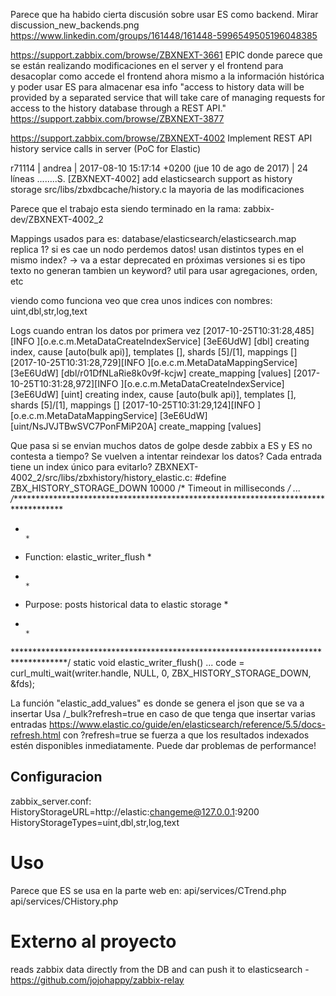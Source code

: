 Parece que ha habido cierta discusión sobre usar ES como backend.
Mirar discussion_new_backends.png
https://www.linkedin.com/groups/161448/161448-5996549505196048385

https://support.zabbix.com/browse/ZBXNEXT-3661
EPIC donde parece que se están realizando modificaciones en el server y el frontend para desacoplar como accede el frontend ahora mismo a la información histórica y poder usar ES para almacenar esa info
"access to history data will be provided by a separated service that will take care of managing requests for access to the history database through a REST API." https://support.zabbix.com/browse/ZBXNEXT-3877

https://support.zabbix.com/browse/ZBXNEXT-4002
Implement REST API history service calls in server (PoC for Elastic)

r71114 | andrea | 2017-08-10 15:17:14 +0200 (jue 10 de ago de 2017) | 24 líneas
........S. [ZBXNEXT-4002] add elasticsearch support as history storage
src/libs/zbxdbcache/history.c la mayoria de las modificaciones

Parece que el trabajo esta siendo terminado en la rama: zabbix-dev/ZBXNEXT-4002_2



Mappings usados para es: database/elasticsearch/elasticsearch.map
  replica 1? si es cae un nodo perdemos datos!
  usan distintos types en el mismo index? -> va a estar deprecated en próximas versiones
  si es tipo texto no generan tambien un keyword? util para usar agregaciones, orden, etc

  viendo como funciona veo que crea unos indices con nombres: uint,dbl,str,log,text

  Logs cuando entran los datos por primera vez
[2017-10-25T10:31:28,485][INFO ][o.e.c.m.MetaDataCreateIndexService] [3eE6UdW] [dbl] creating index, cause [auto(bulk api)], templates [], shards [5]/[1], mappings []
[2017-10-25T10:31:28,729][INFO ][o.e.c.m.MetaDataMappingService] [3eE6UdW] [dbl/r01DfNLaRie8k0v9f-kcjw] create_mapping [values]
[2017-10-25T10:31:28,972][INFO ][o.e.c.m.MetaDataCreateIndexService] [3eE6UdW] [uint] creating index, cause [auto(bulk api)], templates [], shards [5]/[1], mappings []
[2017-10-25T10:31:29,124][INFO ][o.e.c.m.MetaDataMappingService] [3eE6UdW] [uint/NsJVJTBwSVC7PonFMiP20A] create_mapping [values]

Que pasa si se envian muchos datos de golpe desde zabbix a ES y ES no contesta a tiempo?
Se vuelven a intentar reindexar los datos?
Cada entrada tiene un index único para evitarlo?
ZBXNEXT-4002_2/src/libs/zbxhistory/history_elastic.c:
#define   ZBX_HISTORY_STORAGE_DOWN  10000 /* Timeout in milliseconds */
...
/************************************************************************************
 *                                                                                  *
 * Function: elastic_writer_flush                                                   *
 *                                                                                  *
 * Purpose: posts historical data to elastic storage                                *
 *                                                                                  *
 ************************************************************************************/
static void elastic_writer_flush()
...
  code = curl_multi_wait(writer.handle, NULL, 0, ZBX_HISTORY_STORAGE_DOWN, &fds);



La función "elastic_add_values" es donde se genera el json que se va a insertar
Usa /_bulk?refresh=true en caso de que tenga que insertar varias entradas
  https://www.elastic.co/guide/en/elasticsearch/reference/5.5/docs-refresh.html
  con ?refresh=true se fuerza a que los resultados indexados estén disponibles inmediatamente. Puede dar problemas de performance!


## Configuracion
zabbix_server.conf:
HistoryStorageURL=http://elastic:changeme@127.0.0.1:9200
HistoryStorageTypes=uint,dbl,str,log,text



# Uso
Parece que ES se usa en la parte web en:
api/services/CTrend.php
api/services/CHistory.php



# Externo al proyecto
reads zabbix data directly from the DB and can push it to elasticsearch - https://github.com/jojohappy/zabbix-relay
